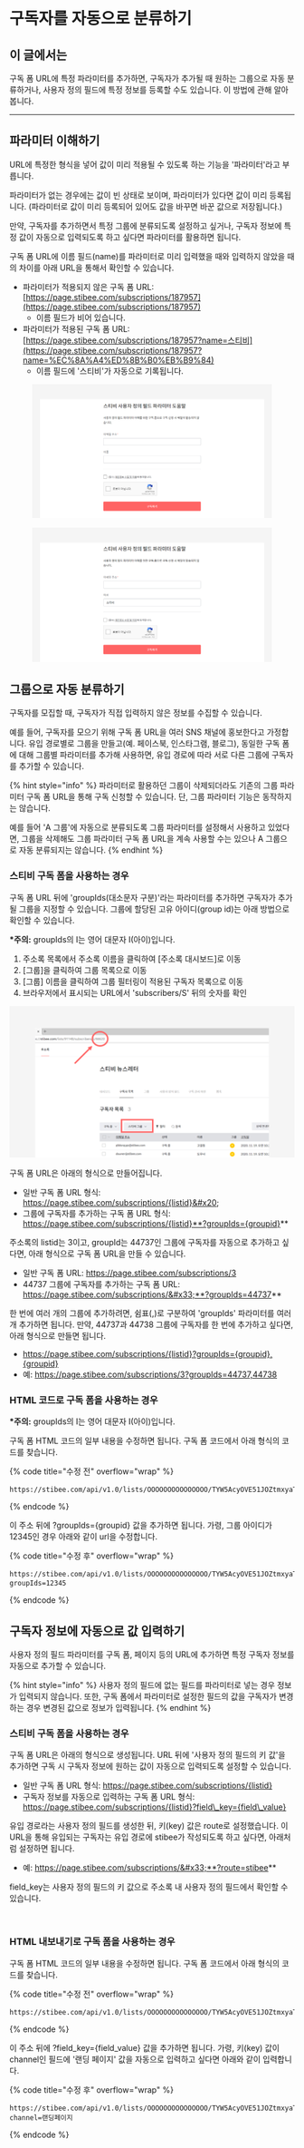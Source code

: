# 구독자를 자동으로 분류하기

## 이 글에서는 <a href="#h_01hh496d5ehdqkmbhd8hamadjq" id="h_01hh496d5ehdqkmbhd8hamadjq"></a>

구독 폼 URL에 특정 파라미터를 추가하면, 구독자가 추가될 때 원하는 그룹으로 자동 분류하거나, 사용자 정의 필드에 특정 정보를 등록할 수도 있습니다. 이 방법에 관해 알아봅니다.

***

## 파라미터 이해하기 <a href="#parameter" id="parameter"></a>

URL에 특정한 형식을 넣어 값이 미리 적용될 수 있도록 하는 기능을 '파라미터'라고 부릅니다.

파라미터가 없는 경우에는 값이 빈 상태로 보이며, 파라미터가 있다면 값이 미리 등록됩니다. (파라미터로 값이 미리 등록되어 있어도 값을 바꾸면 바꾼 값으로 저장됩니다.)

만약, 구독자를 추가하면서 특정 그룹에 분류되도록 설정하고 싶거나, 구독자 정보에 특정 값이 자동으로 입력되도록 하고 싶다면 파라미터를 활용하면 됩니다.



구독 폼 URL에 이름 필드(name)를 파라미터로 미리 입력했을 때와 입력하지 않았을 때의 차이를 아래 URL을 통해서 확인할 수 있습니다.

* 파라미터가 적용되지 않은 구독 폼 URL: [https://page.stibee.com/subscriptions/187957](https://page.stibee.com/subscriptions/187957)
  * 이름 필드가 비어 있습니다.
* 파라미터가 적용된 구독 폼 URL: [https://page.stibee.com/subscriptions/187957?name=스티비](https://page.stibee.com/subscriptions/187957?name=%EC%8A%A4%ED%8B%B0%EB%B9%84)
  * 이름 필드에 '스티비'가 자동으로 기록됩니다.

<figure><img src="../../.gitbook/assets/파라미터 이해하기_1 (1).png" alt=""><figcaption></figcaption></figure>

<figure><img src="../../.gitbook/assets/파라미터 이해하기_2 (1).png" alt=""><figcaption></figcaption></figure>



## 그룹으로 자동 분류하기 <a href="#parameter-group" id="parameter-group"></a>

구독자를 모집할 때, 구독자가 직접 입력하지 않은 정보를 수집할 수 있습니다.

예를 들어, 구독자를 모으기 위해 구독 폼 URL을 여러 SNS 채널에 홍보한다고 가정합니다. 유입 경로별로 그룹을 만들고(예. 페이스북, 인스타그램, 블로그), 동일한 구독 폼에 대해 그룹별 파라미터를 추가해 사용하면, 유입 경로에 따라 서로 다른 그룹에 구독자를 추가할 수 있습니다.

{% hint style="info" %}
파라미터로 활용하던 그룹이 삭제되더라도 기존의 그룹 파라미터 구독 폼 URL을 통해 구독 신청할 수 있습니다. 단, 그룹 파라미터 기능은 동작하지는 않습니다.&#x20;

예를 들어 'A 그룹'에 자동으로 분류되도록 그룹 파라미터를 설정해서 사용하고 있었다면, 그룹을 삭제해도 그룹 파라미터 구독 폼 URL을 계속 사용할 수는 있으나 A 그룹으로 자동 분류되지는 않습니다.
{% endhint %}

### 스티비 구독 폼을 사용하는 경우 <a href="#parameter-group-form" id="parameter-group-form"></a>

구독 폼 URL 뒤에 'groupIds(대소문자 구분)'라는 파라미터를 추가하면 구독자가 추가될 그룹을 지정할 수 있습니다. 그룹에 할당된 고유 아이디(group id)는 아래 방법으로 확인할 수 있습니다.

**\*주의:** groupIds의 I는 영어 대문자 I(아이)입니다.

1. 주소록 목록에서 주소록 이름을 클릭하여 \[주소록 대시보드]로 이동
2. \[그룹]을 클릭하여 그룹 목록으로 이동
3. \[그룹] 이름을 클릭하여 그룹 필터링이 적용된 구독자 목록으로 이동
4. 브라우저에서 표시되는 URL에서 'subscribers/S' 뒤의 숫자를 확인

![](<../../.gitbook/assets/구독자를 자동으로 분류하기_1.png>)

구독 폼 URL은 아래의 형식으로 만들어집니다.

* 일반 구독 폼 URL 형식: https://page.stibee.com/subscriptions/{listid}&#x20;
* 그룹에 구독자를 추가하는 구독 폼 URL 형식: https://page.stibee.com/subscriptions/{listid}**?groupIds={groupid}**

주소록의 listid는 3이고, groupId는 44737인 그룹에 구독자를 자동으로 추가하고 싶다면, 아래 형식으로 구독 폼 URL을 만들 수 있습니다.

* 일반 구독 폼 URL: https://page.stibee.com/subscriptions/3
* 44737 그룹에 구독자를 추가하는 구독 폼 URL: https://page.stibee.com/subscriptions/&#x33;**?groupIds=44737**

한 번에 여러 개의 그룹에 추가하려면, 쉼표(,)로 구분하여 'groupIds' 파라미터를 여러 개 추가하면 됩니다. 만약, 44737과 44738 그룹에 구독자를 한 번에 추가하고 싶다면, 아래 형식으로 만들면 됩니다.&#x20;

* https://page.stibee.com/subscriptions/{listid}?groupIds={groupid},{groupid}
* 예: https://page.stibee.com/subscriptions/3?groupIds=44737,44738



### HTML 코드로 구독 폼을 사용하는 경우 <a href="#html" id="html"></a>

**\*주의:** groupIds의 I는 영어 대문자 I(아이)입니다.

구독 폼 HTML 코드의 일부 내용을 수정하면 됩니다. 구독 폼 코드에서 아래 형식의 코드를 찾습니다.

{% code title="수정 전" overflow="wrap" %}
```
https://stibee.com/api/v1.0/lists/OOOOOOOOOOOOOOO/TYW5AcyOVE51JOZtmxyaTL8zPkJ/public/subscribers
```
{% endcode %}

이 주소 뒤에 ?groupIds={groupid} 값을 추가하면 됩니다. 가령, 그룹 아이디가 12345인 경우 아래와 같이 url을 수정합니다.

{% code title="수정 후" overflow="wrap" %}
```
https://stibee.com/api/v1.0/lists/OOOOOOOOOOOOOOO/TYW5AcyOVE51JOZtmxyaTL8zPkJ/public/subscribers?groupIds=12345
```
{% endcode %}



## 구독자 정보에 자동으로 값 입력하기

사용자 정의 필드 파라미터를 구독 폼, 페이지 등의 URL에 추가하면 특정 구독자 정보를 자동으로 추가할 수 있습니다.

{% hint style="info" %}
사용자 정의 필드에 없는 필드를 파라미터로 넣는 경우 정보가 입력되지 않습니다. 또한, 구독 폼에서 파라미터로 설정한 필드의 값을 구독자가 변경하는 경우 변경된 값으로 정보가 입력됩니다.
{% endhint %}

### 스티비 구독 폼을 사용하는 경우 <a href="#h_56b1e65f3d" id="h_56b1e65f3d"></a>

구독 폼 URL은 아래의 형식으로 생성됩니다. URL 뒤에 '사용자 정의 필드의 키 값'을 추가하면 구독 시 구독자 정보에 원하는 값이 자동으로 입력되도록 설정할 수 있습니다.

* 일반 구독 폼 URL 형식: https://page.stibee.com/subscriptions/{listid}
* 구독자 정보를 자동으로 입력하는 구독 폼 URL 형식: https://page.stibee.com/subscriptions/{listid}?field\_key={field\_value}

유입 경로라는 사용자 정의 필드를 생성한 뒤, 키(key) 값은 route로 설정했습니다. 이 URL을 통해 유입되는 구독자는 유입 경로에 stibee가 작성되도록 하고 싶다면, 아래처럼 설정하면 됩니다.

* 예:  https://page.stibee.com/subscriptions/&#x33;**?route=stibee**

field\_key는 사용자 정의 필드의 키 값으로 주소록 내 사용자 정의 필드에서 확인할 수 있습니다.

<figure><img src="https://downloads.intercomcdn.com/i/o/525689679/c19b573c5f701291070f790d/%EC%82%AC%EC%9A%A9%EC%9E%90%EC%A0%95%EC%9D%98%ED%95%84%EB%93%9C%ED%8C%8C%EB%9D%BC%EB%AF%B8%ED%84%B0_3.gif" alt=""><figcaption></figcaption></figure>

### HTML 내보내기로 구독 폼을 사용하는 경우

구독 폼 HTML 코드의 일부 내용을 수정하면 됩니다. 구독 폼 코드에서 아래 형식의 코드를 찾습니다.

{% code title="수정 전" overflow="wrap" %}
```
https://stibee.com/api/v1.0/lists/OOOOOOOOOOOOOOO/TYW5AcyOVE51JOZtmxyaTL8zPkJ/public/subscribers
```
{% endcode %}

이 주소 뒤에 ?field\_key={field\_value} 값을 추가하면 됩니다. 가령, 키(key) 값이 channel인 필드에 '랜딩 페이지' 값을 자동으로 입력하고 싶다면 아래와 같이 입력합니다.

{% code title="수정 후" overflow="wrap" %}
```
https://stibee.com/api/v1.0/lists/OOOOOOOOOOOOOOO/TYW5AcyOVE51JOZtmxyaTL8zPkJ/public/subscribers?channel=랜딩페이지
```
{% endcode %}

